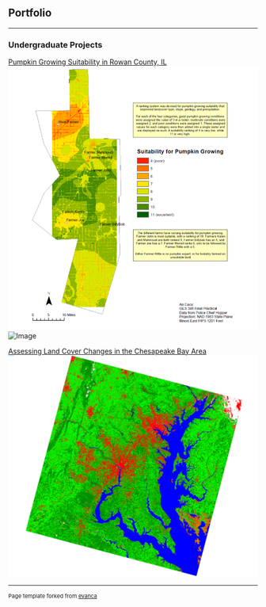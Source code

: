 ## Portfolio

---

### Undergraduate Projects


[Pumpkin Growing Suitability in Rowan County, IL](/pdf/GES386_Practical.pdf)
<img src="images/386Practical.PNG"/>
![Image](src)


[Assessing Land Cover Changes in the Chesapeake Bay Area](/sample_page.md)
<img src="images/2015LandCover.PNG"/>


---
<p style="font-size:11px">Page template forked from <a href="https://github.com/evanca/quick-portfolio">evanca</a></p>
<!-- Remove above link if you don't want to attibute -->
